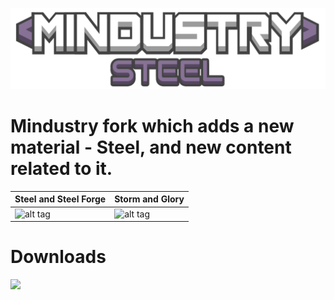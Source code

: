 ![Logo](core/assets/sprites/logo.png)

# Mindustry fork which adds a new material - Steel, and new content related to it.

Steel and Steel Forge | Storm and Glory 
------------ | -------------
![alt tag](https://sun9-12.userapi.com/impg/oH3QvYeMC7YN3kGwomz0-toQ_5cw5HfN8zbcgw/-M0pVhpgcwM.jpg?size=283x408&quality=96&proxy=1&sign=722aa90fdc46888d266131b8433abb9d&type=album) | ![alt tag](https://sun9-67.userapi.com/impg/Kv9jp1ahM9ktUC2nOKr3obgGnfjOezR46rH3Wg/Nq8IzrmTf5g.jpg?size=408x331&quality=96&proxy=1&sign=cd51bc6e11255a28d96e4e4f274a838e&type=album)

# Downloads 
[![](https://sun9-9.userapi.com/impg/sOzaMtE7ZUc9ljxQOIuvSRADd9yTWuIUbSL3-A/rdGtjcga1Ko.jpg?size=310x226&quality=96&proxy=1&sign=af000a20dc6dfa973360c817bd0e350f&type=album)](https://github.com/pixaxeofpixie/Mindustry-Steel/releases)
